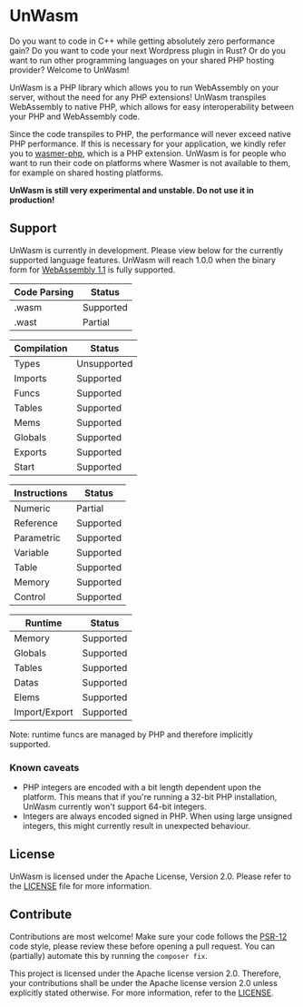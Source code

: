 # UnWasm
Do you want to code in C++ while getting absolutely zero performance gain? Do
you want to code your next Wordpress plugin in Rust? Or do you want to run other
programming languages on your shared PHP hosting provider? Welcome to UnWasm!

UnWasm is a PHP library which allows you to run WebAssembly on your server,
without the need for any PHP extensions! UnWasm transpiles WebAssembly to native
PHP, which allows for easy interoperability between your PHP and WebAssembly
code.

Since the code transpiles to PHP, the performance will never exceed native PHP
performance. If this is necessary for your application, we kindly refer you to
[wasmer-php](https://github.com/wasmerio/wasmer-php/), which is a PHP extension.
UnWasm is for people who want to run their code on platforms where Wasmer is not
available to them, for example on shared hosting platforms.

**UnWasm is still very experimental and unstable. Do not use it in production!**

## Support
UnWasm is currently in development. Please view below for the currently
supported language features. UnWasm will reach 1.0.0 when the binary form for
[WebAssembly 1.1](https://webassembly.github.io/spec/core/binary/index.html) is
fully supported. 

| Code Parsing   | Status      |
| -------------- | ----------- |
| .wasm          | Supported   |
| .wast          | Partial     |

| Compilation    | Status      |
| -------------- | ----------- |
| Types          | Unsupported |
| Imports        | Supported   |
| Funcs          | Supported   |
| Tables         | Supported   |
| Mems           | Supported   |
| Globals        | Supported   |
| Exports        | Supported   |
| Start          | Supported   |

| Instructions   | Status      |
| -------------- | ----------- |
| Numeric        | Partial     |
| Reference      | Supported   |
| Parametric     | Supported   |
| Variable       | Supported   |
| Table          | Supported   |
| Memory         | Supported   |
| Control        | Supported   |

| Runtime        | Status      |
| -------------- | ----------- |
| Memory         | Supported   |
| Globals        | Supported   |
| Tables         | Supported   |
| Datas          | Supported   |
| Elems          | Supported   |
| Import/Export  | Supported   |

Note: runtime funcs are managed by PHP and therefore implicitly supported.

### Known caveats
* PHP integers are encoded with a bit length dependent upon the platform. This
  means that if you're running a 32-bit PHP installation, UnWasm currently won't
  support 64-bit integers.
* Integers are always encoded signed in PHP. When using large unsigned
  integers, this might currently result in unexpected behaviour.

## License
UnWasm is licensed under the Apache License, Version 2.0. Please refer to the
[LICENSE](LICENSE) file for more information.

## Contribute
Contributions are most welcome! Make sure your code follows the
[PSR-12](https://www.php-fig.org/psr/psr-12/) code style, please review these
before opening a pull request. You can (partially) automate this by running the
`composer fix`.

This project is licensed under the Apache license version 2.0. Therefore, your
contributions shall be under the Apache license version 2.0 unless explicitly
stated otherwise. For more information, refer to the [LICENSE](LICENSE).
